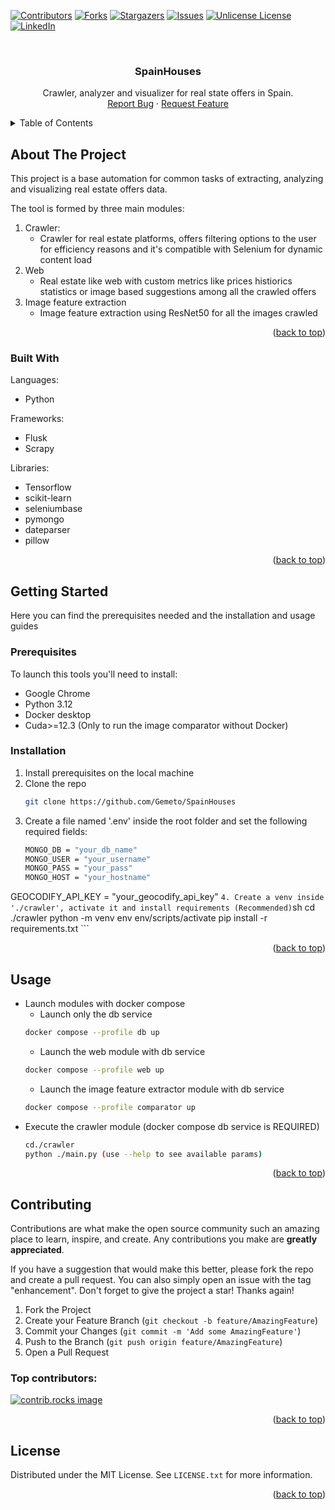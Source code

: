 <a id="readme-top"></a>
[![Contributors][contributors-shield]][contributors-url]
[![Forks][forks-shield]][forks-url]
[![Stargazers][stars-shield]][stars-url]
[![Issues][issues-shield]][issues-url]
[![Unlicense License][license-shield]][license-url]
[![LinkedIn][linkedin-shield]][linkedin-url]



<!-- PROJECT LOGO -->
<br />
<div align="center">
  <a href="https://github.com/Gemeto/SpainHouses/">
  </a>

  <h3 align="center">SpainHouses</h3>

  <p align="center">
    Crawler, analyzer and visualizer for real state offers in Spain.
    <br />
    <a href="https://github.com/Gemeto/SpainHouses/issues/new?labels=bug&template=bug-report---.md">Report Bug</a>
    ·
    <a href="https://github.com/Gemeto/SpainHouses/issues/new?labels=enhancement&template=feature-request---.md">Request Feature</a>
  </p>
</div>



<!-- TABLE OF CONTENTS -->
<details>
  <summary>Table of Contents</summary>
  <ol>
    <li>
      <a href="#about-the-project">About The Project</a>
      <ul>
        <li><a href="#built-with">Built With</a></li>
      </ul>
    </li>
    <li>
      <a href="#getting-started">Getting Started</a>
      <ul>
        <li><a href="#prerequisites">Prerequisites</a></li>
        <li><a href="#installation">Installation</a></li>
      </ul>
    </li>
    <li><a href="#usage">Usage</a></li>
    <li><a href="#contributing">Contributing</a></li>
    <li><a href="#license">License</a></li>
  </ol>
</details>



<!-- ABOUT THE PROJECT -->
## About The Project

This project is a base automation for common tasks of extracting, analyzing and visualizing real estate offers data.

The tool is formed by three main modules:
1. Crawler:
   * Crawler for real estate platforms, offers filtering options to the user for efficiency reasons and it's compatible with Selenium for dynamic content load
2. Web
   * Real estate like web with custom metrics like prices histiorics statistics or image based suggestions among all the crawled offers
3. Image feature extraction
   * Image feature extraction using ResNet50 for all the images crawled

<p align="right">(<a href="#readme-top">back to top</a>)</p>



### Built With

Languages:
* Python

Frameworks:
* Flusk
* Scrapy

Libraries:
* Tensorflow
* scikit-learn
* seleniumbase
* pymongo
* dateparser
* pillow

<p align="right">(<a href="#readme-top">back to top</a>)</p>



<!-- GETTING STARTED -->
## Getting Started

Here you can find the prerequisites needed and the installation and usage guides

### Prerequisites

To launch this tools you'll need to install:
* Google Chrome
* Python 3.12
* Docker desktop
* Cuda>=12.3 (Only to run the image comparator without Docker)

### Installation

1. Install prerequisites on the local machine
2. Clone the repo
	```sh
	git clone https://github.com/Gemeto/SpainHouses
	```
3. Create a file named '.env' inside the root folder and set the following required fields:
	```sh
	MONGO_DB = "your_db_name"
	MONGO_USER = "your_username"
	MONGO_PASS = "your_pass"
	MONGO_HOST = "your_hostname"
  GEOCODIFY_API_KEY = "your_geocodify_api_key"
	```
4. Create a venv inside './crawler', activate it and install requirements (Recommended)
	```sh
	cd ./crawler
	python -m venv env
	env/scripts/activate
	pip install -r requirements.txt
	```

<p align="right">(<a href="#readme-top">back to top</a>)</p>



<!-- USAGE EXAMPLES -->
## Usage

* Launch modules with docker compose
	* Launch only the db service
	```sh
	docker compose --profile db up
	```
	* Launch the web module with db service
	```sh
	docker compose --profile web up
	```
	* Launch the image feature extractor module with db service
	```sh
	docker compose --profile comparator up
	```
* Execute the crawler module (docker compose db service is REQUIRED)
	```sh
 	cd./crawler
	python ./main.py (use --help to see available params)
	```
<p align="right">(<a href="#readme-top">back to top</a>)</p>


<!-- CONTRIBUTING -->
## Contributing

Contributions are what make the open source community such an amazing place to learn, inspire, and create. Any contributions you make are **greatly appreciated**.

If you have a suggestion that would make this better, please fork the repo and create a pull request. You can also simply open an issue with the tag "enhancement".
Don't forget to give the project a star! Thanks again!

1. Fork the Project
2. Create your Feature Branch (`git checkout -b feature/AmazingFeature`)
3. Commit your Changes (`git commit -m 'Add some AmazingFeature'`)
4. Push to the Branch (`git push origin feature/AmazingFeature`)
5. Open a Pull Request

### Top contributors:

<a href="https://github.com/Gemeto/SpainHouses/graphs/contributors">
  <img src="https://contrib.rocks/image?repo=Gemeto/SpainHouses" alt="contrib.rocks image" />
</a>

<p align="right">(<a href="#readme-top">back to top</a>)</p>



<!-- LICENSE -->
## License

Distributed under the MIT License. See `LICENSE.txt` for more information.

<p align="right">(<a href="#readme-top">back to top</a>)</p>



<!-- MARKDOWN LINKS & IMAGES -->
<!-- https://www.markdownguide.org/basic-syntax/#reference-style-links -->
[contributors-shield]: https://img.shields.io/github/contributors/othneildrew/Best-README-Template.svg?style=for-the-badge
[contributors-url]: https://github.com/Gemeto/SpainHouses/graphs/contributors
[forks-shield]: https://img.shields.io/github/forks/Gemeto/SpainHouses.svg?style=for-the-badge
[forks-url]: https://github.com/Gemeto/SpainHouses/network/members
[stars-shield]: https://img.shields.io/github/stars/Gemeto/SpainHouses.svg?style=for-the-badge
[stars-url]: https://github.com/Gemeto/SpainHouses/stargazers
[issues-shield]: https://img.shields.io/github/issues/Gemeto/SpainHouses.svg?style=for-the-badge
[issues-url]: https://github.com/Gemeto/SpainHouses/issues
[license-shield]: https://img.shields.io/github/license/Gemeto/SpainHouses.svg?style=for-the-badge
[license-url]: https://github.com/Gemeto/SpainHouses/blob/master/LICENSE.txt
[linkedin-shield]: https://img.shields.io/badge/-LinkedIn-black.svg?style=for-the-badge&logo=linkedin&colorB=555
[linkedin-url]: https://www.linkedin.com/in/daniel-mart%C3%ADnez-valeriano-0b77b5167/
